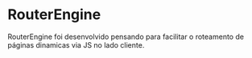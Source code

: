 # RouterEngine
RouterEngine foi desenvolvido pensando para facilitar o roteamento de páginas dinamicas via JS no lado cliente.
